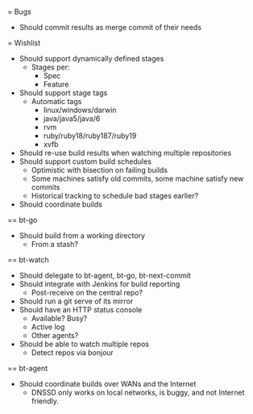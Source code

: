 = Bugs

* Should commit results as merge commit of their needs


= Wishlist

* Should support dynamically defined stages
  * Stages per:
    * Spec
    * Feature
* Should support stage tags
  * Automatic tags
    * linux/windows/darwin
    * java/java5/java/6
    * rvm
    * ruby/ruby18/ruby187/ruby19
    * xvfb
* Should re-use build results when watching multiple repositories
* Should support custom build schedules
  * Optimistic with bisection on failing builds
  * Some machines satisfy old commits, some machine satisfy new commits
  * Historical tracking to schedule bad stages earlier?
* Should coordinate builds 


== bt-go

* Should build from a working directory
  * From a stash?

== bt-watch

* Should delegate to bt-agent, bt-go, bt-next-commit
* Should integrate with Jenkins for build reporting
  * Post-receive on the central repo?
* Should run a git serve of its mirror
* Should have an HTTP status console
  * Available? Busy?
  * Active log
  * Other agents?
* Should be able to watch multiple repos
  * Detect repos via bonjour



== bt-agent

* Should coordinate builds over WANs and the Internet
  * DNSSD only works on local networks, is buggy, and not Internet friendly.
